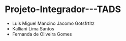 # Projeto-Integrador---TADS

- Luis Miguel Mancino Jacomo Gotsfrtitz
- Kalliani Lima Santos
- Fernanda de Oliveira Gomes
